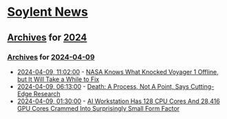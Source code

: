 # [Soylent News](../../../README.md)

## [Archives](../../index.md) for [2024](../index.md)

### [Archives](../../index.md) for [2024-04-09](index.md)

* [2024-04-09, 11:02:00](https://soylentnews.org/article.pl?sid=24/04/08/0113259&from=rss) - [NASA Knows What Knocked Voyager 1 Offline, but It Will Take a While to Fix](https://soylentnews.org/article.pl?sid=24/04/08/0113259&from=rss)
* [2024-04-09, 06:13:00](https://soylentnews.org/article.pl?sid=24/04/08/0045251&from=rss) - [Death: A Process, Not A Point, Says Cutting-Edge Research](https://soylentnews.org/article.pl?sid=24/04/08/0045251&from=rss)
* [2024-04-09, 01:30:00](https://soylentnews.org/article.pl?sid=24/04/07/1639225&from=rss) - [AI Workstation Has 128 CPU Cores And 28,416 GPU Cores Crammed Into Surprisingly Small Form Factor ](https://soylentnews.org/article.pl?sid=24/04/07/1639225&from=rss)
